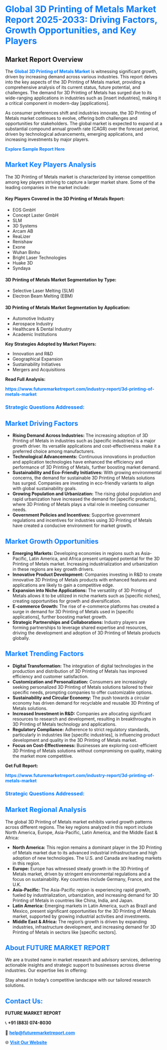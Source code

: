 <h1 style="color: #007BFF;">Global 3D Printing of Metals Market Report 2025-2033: Driving Factors, Growth Opportunities, and Key Players</h1>

<section id="overview">
<h2>Market Report Overview</h2>
<p>The <a href="https://www.futuremarketreport.com/industry-report/3d-printing-of-metals-market" style="color: #007BFF; text-decoration: none;"><strong>Global 3D Printing of Metals Market</strong></a> is witnessing significant growth, driven by increasing demand across various industries. This report delves into the key aspects of the 3D Printing of Metals market, providing a comprehensive analysis of its current status, future potential, and challenges. The demand for 3D Printing of Metals has surged due to its wide-ranging applications in industries such as [insert industries], making it a critical component in modern-day [applications].</p>
<p>As consumer preferences shift and industries innovate, the 3D Printing of Metals market continues to evolve, offering both challenges and opportunities for stakeholders. The global market is expected to expand at a substantial compound annual growth rate (CAGR) over the forecast period, driven by technological advancements, emerging applications, and increasing investments by major players.</p>
</section>

<section id="overview">
<p><a href="https://www.futuremarketreport.com/request-sample/reportId=91351" style="color: #007BFF; text-decoration: none;"><strong>Explore Sample Report Here</strong></a></p>
</section>

<section id="key-players">
<h2 style="color: #007BFF;">Market Key Players Analysis</h2>
<p>The 3D Printing of Metals market is characterized by intense competition among key players striving to capture a larger market share. Some of the leading companies in the market include:</p>
<h4>Key Players Covered in the 3D Printing of Metals Report:</h4>
<ul><li>EOS GmbH</li><li>Concept Laster GmbH</li><li>SLM</li><li>3D Systems</li><li>Arcam AB</li><li>ReaLizer</li><li>Renishaw</li><li>Exone</li><li>Wuhan Binhu</li><li>Bright Laser Technologies</li><li>Huake 3D</li><li>Syndaya</li></ul>
<h4>3D Printing of Metals Market Segmentation by Type:</h4>
<ul><li>Selective Laser Melting (SLM)</li><li>Electron Beam Melting (EBM)</li></ul>

<h4>3D Printing of Metals Market Segmentation by Application:</h4>
<ul><li>Automotive Industry</li><li>Aerospace Industry</li><li>Healthcare &amp; Dental Industry</li><li>Academic Institutions</li></ul>
<p><strong>Key Strategies Adopted by Market Players:</strong></p>
<ul>
<li>Innovation and R&D</li>
<li>Geographical Expansion</li>
<li>Sustainability Initiatives</li>
<li>Mergers and Acquisitions</li>
</ul>
</section>

<section>
<p><strong>Read Full Analysis: </strong></p><a href="https://www.futuremarketreport.com/industry-report/3d-printing-of-metals-market" style="color: #007BFF; text-decoration: none;"><strong>https://www.futuremarketreport.com/industry-report/3d-printing-of-metals-market</strong></a>
<h3 style="color: #007BFF;">Strategic Questions Addressed:</h3>
</section>

<section id="driving-factors">
<h2 style="color: #007BFF;">Market Driving Factors</h2>
<ul>
<li><strong>Rising Demand Across Industries:</strong> The increasing adoption of 3D Printing of Metals in industries such as [specific industries] is a major growth driver. Its versatile applications and cost-effectiveness make it a preferred choice among manufacturers.</li>
<li><strong>Technological Advancements:</strong> Continuous innovations in production and application technologies have enhanced the efficiency and performance of 3D Printing of Metals, further boosting market demand.</li>
<li><strong>Sustainability and Eco-Friendly Initiatives:</strong> With growing environmental concerns, the demand for sustainable 3D Printing of Metals solutions has surged. Companies are investing in eco-friendly variants to align with global sustainability goals.</li>
<li><strong>Growing Population and Urbanization:</strong> The rising global population and rapid urbanization have increased the demand for [specific products], where 3D Printing of Metals plays a vital role in meeting consumer needs.</li>
<li><strong>Government Policies and Incentives:</strong> Supportive government regulations and incentives for industries using 3D Printing of Metals have created a conducive environment for market growth.</li>
</ul>
</section>

<section id="growth-opportunities">
<h2 style="color: #007BFF;">Market Growth Opportunities</h2>
<ul>
<li><strong>Emerging Markets:</strong> Developing economies in regions such as Asia-Pacific, Latin America, and Africa present untapped potential for the 3D Printing of Metals market. Increasing industrialization and urbanization in these regions are key growth drivers.</li>
<li><strong>Innovative Product Development:</strong> Companies investing in R&D to create innovative 3D Printing of Metals products with enhanced features and applications are likely to gain a competitive edge.</li>
<li><strong>Expansion into Niche Applications:</strong> The versatility of 3D Printing of Metals allows it to be utilized in niche markets such as [specific niches], creating opportunities for growth and diversification.</li>
<li><strong>E-commerce Growth:</strong> The rise of e-commerce platforms has created a surge in demand for 3D Printing of Metals used in [specific applications], further boosting market growth.</li>
<li><strong>Strategic Partnerships and Collaborations:</strong> Industry players are forming partnerships to leverage shared expertise and resources, driving the development and adoption of 3D Printing of Metals products globally.</li>
</ul>
</section>

<section id="trending-factors">
<h2 style="color: #007BFF;">Market Trending Factors</h2>
<ul>
<li><strong>Digital Transformation:</strong> The integration of digital technologies in the production and distribution of 3D Printing of Metals has improved efficiency and customer satisfaction.</li>
<li><strong>Customization and Personalization:</strong> Consumers are increasingly seeking personalized 3D Printing of Metals solutions tailored to their specific needs, prompting companies to offer customizable options.</li>
<li><strong>Sustainability and Circular Economy:</strong> The push towards a circular economy has driven demand for recyclable and reusable 3D Printing of Metals solutions.</li>
<li><strong>Increased Investment in R&D:</strong> Companies are allocating significant resources to research and development, resulting in breakthroughs in 3D Printing of Metals technology and applications.</li>
<li><strong>Regulatory Compliance:</strong> Adherence to strict regulatory standards, particularly in industries like [specific industries], is influencing product development and quality in the 3D Printing of Metals market.</li>
<li><strong>Focus on Cost-Effectiveness:</strong> Businesses are exploring cost-efficient 3D Printing of Metals solutions without compromising on quality, making the market more competitive.</li>
</ul>
</section>

<section>
<p><strong>Get Full Report: </strong></p><a href="https://www.futuremarketreport.com/industry-report/3d-printing-of-metals-market" style="color: #007BFF; text-decoration: none;"><strong>https://www.futuremarketreport.com/industry-report/3d-printing-of-metals-market</strong></a>
<h3 style="color: #007BFF;">Strategic Questions Addressed:</h3>
</section>


<section id="regional-analysis">
<h2 style="color: #007BFF;">Market Regional Analysis</h2>
<p>The global 3D Printing of Metals market exhibits varied growth patterns across different regions. The key regions analyzed in this report include North America, Europe, Asia-Pacific, Latin America, and the Middle East & Africa:</p>
<ul>
<li><strong>North America:</strong> This region remains a dominant player in the 3D Printing of Metals market due to its advanced industrial infrastructure and high adoption of new technologies. The U.S. and Canada are leading markets in this region.</li>
<li><strong>Europe:</strong> Europe has witnessed steady growth in the 3D Printing of Metals market, driven by stringent environmental regulations and a focus on sustainability. Key countries include Germany, France, and the U.K.</li>
<li><strong>Asia-Pacific:</strong> The Asia-Pacific region is experiencing rapid growth, fueled by industrialization, urbanization, and increasing demand for 3D Printing of Metals in countries like China, India, and Japan.</li>
<li><strong>Latin America:</strong> Emerging markets in Latin America, such as Brazil and Mexico, present significant opportunities for the 3D Printing of Metals market, supported by growing industrial activities and investments.</li>
<li><strong>Middle East & Africa:</strong> The region’s growth is driven by expanding industries, infrastructure development, and increasing demand for 3D Printing of Metals in sectors like [specific sectors].</li>
</ul>
</section>

<footer>
<h2 style="color: #007BFF;">About FUTURE MARKET REPORT</h2>
<p>We are a trusted name in market research and advisory services, delivering actionable insights and strategic support to businesses across diverse industries. Our expertise lies in offering:</p>

<p>Stay ahead in today’s competitive landscape with our tailored research solutions.</p>

<h2 style="color: #007BFF;">Contact Us:</h2>
<p><strong>FUTURE MARKET REPORT</strong></p>
<p>📞 <strong>+91 (883) 074-8030</strong></p>
<p>📧 <strong><a href="mailto:help@futuremarketreport.com" style="color: #007BFF;">help@futuremarketreport.com</a></strong></p>
<p>🌐 <strong><a href="https://www.futuremarketreport.com/" style="color: #007BFF;">Visit Our Website</a></strong></p>
</footer>